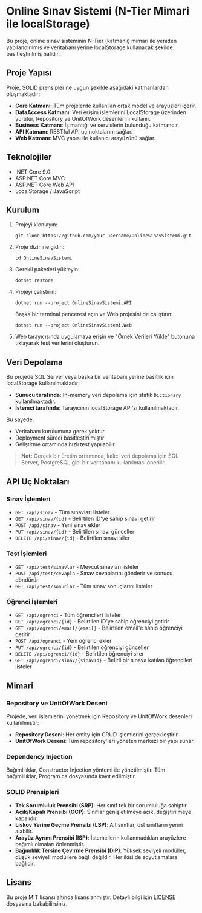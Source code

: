 # Online Sınav Sistemi (N-Tier Mimari ile localStorage)

Bu proje, online sınav sisteminin N-Tier (katmanlı) mimari ile yeniden yapılandırılmış ve veritabanı yerine localStorage kullanacak şekilde basitleştirilmiş halidir.

## Proje Yapısı

Proje, SOLID prensiplerine uygun şekilde aşağıdaki katmanlardan oluşmaktadır:

- **Core Katmanı**: Tüm projelerde kullanılan ortak model ve arayüzleri içerir.
- **DataAccess Katmanı**: Veri erişim işlemlerini LocalStorage üzerinden yürütür, Repository ve UnitOfWork desenlerini kullanır.
- **Business Katmanı**: İş mantığı ve servislerin bulunduğu katmandır.
- **API Katmanı**: RESTful API uç noktalarını sağlar.
- **Web Katmanı**: MVC yapısı ile kullanıcı arayüzünü sağlar.

## Teknolojiler

- .NET Core 9.0
- ASP.NET Core MVC
- ASP.NET Core Web API
- LocalStorage / JavaScript

## Kurulum

1. Projeyi klonlayın:
   ```
   git clone https://github.com/your-username/OnlineSinavSistemi.git
   ```

2. Proje dizinine gidin:
   ```
   cd OnlineSinavSistemi
   ```

3. Gerekli paketleri yükleyin:
   ```
   dotnet restore
   ```

4. Projeyi çalıştırın:
   ```
   dotnet run --project OnlineSinavSistemi.API
   ```

   Başka bir terminal penceresi açın ve Web projesini de çalıştırın:
   ```
   dotnet run --project OnlineSinavSistemi.Web
   ```

5. Web tarayıcısında uygulamaya erişin ve "Örnek Verileri Yükle" butonuna tıklayarak test verilerini oluşturun.

## Veri Depolama

Bu projede SQL Server veya başka bir veritabanı yerine basitlik için localStorage kullanılmaktadır:

- **Sunucu tarafında**: In-memory veri depolama için statik `Dictionary` kullanılmaktadır.
- **İstemci tarafında**: Tarayıcının localStorage API'si kullanılmaktadır.

Bu sayede:
- Veritabanı kurulumuna gerek yoktur
- Deployment süreci basitleştirilmiştir
- Geliştirme ortamında hızlı test yapılabilir

> **Not:** Gerçek bir üretim ortamında, kalıcı veri depolama için SQL Server, PostgreSQL gibi bir veritabanı kullanılması önerilir.

## API Uç Noktaları

### Sınav İşlemleri

- `GET /api/sinav` - Tüm sınavları listeler
- `GET /api/sinav/{id}` - Belirtilen ID'ye sahip sınavı getirir
- `POST /api/sinav` - Yeni sınav ekler
- `PUT /api/sinav/{id}` - Belirtilen sınavı günceller
- `DELETE /api/sinav/{id}` - Belirtilen sınavı siler

### Test İşlemleri

- `GET /api/test/sinavlar` - Mevcut sınavları listeler
- `POST /api/test/cevapla` - Sınav cevaplarını gönderir ve sonucu döndürür
- `GET /api/test/sonuclar` - Tüm sınav sonuçlarını listeler

### Öğrenci İşlemleri

- `GET /api/ogrenci` - Tüm öğrencileri listeler
- `GET /api/ogrenci/{id}` - Belirtilen ID'ye sahip öğrenciyi getirir
- `GET /api/ogrenci/email/{email}` - Belirtilen email'e sahip öğrenciyi getirir
- `POST /api/ogrenci` - Yeni öğrenci ekler
- `PUT /api/ogrenci/{id}` - Belirtilen öğrenciyi günceller
- `DELETE /api/ogrenci/{id}` - Belirtilen öğrenciyi siler
- `GET /api/ogrenci/sinav/{sinavId}` - Belirli bir sınava katılan öğrencileri listeler

## Mimari

### Repository ve UnitOfWork Deseni

Projede, veri işlemlerini yönetmek için Repository ve UnitOfWork desenleri kullanılmıştır:

- **Repository Deseni**: Her entity için CRUD işlemlerini gerçekleştirir.
- **UnitOfWork Deseni**: Tüm repository'leri yöneten merkezi bir yapı sunar.

### Dependency Injection

Bağımlılıklar, Constructor Injection yöntemi ile yönetilmiştir. Tüm bağımlılıklar, Program.cs dosyasında kayıt edilmiştir.

### SOLID Prensipleri

- **Tek Sorumluluk Prensibi (SRP)**: Her sınıf tek bir sorumluluğa sahiptir.
- **Açık/Kapalı Prensibi (OCP)**: Sınıflar genişletilmeye açık, değiştirilmeye kapalıdır.
- **Liskov Yerine Geçme Prensibi (LSP)**: Alt sınıflar, üst sınıfların yerini alabilir.
- **Arayüz Ayrımı Prensibi (ISP)**: İstemcilerin kullanmadıkları arayüzlere bağımlı olmaları önlenmiştir.
- **Bağımlılık Tersine Çevirme Prensibi (DIP)**: Yüksek seviyeli modüller, düşük seviyeli modüllere bağlı değildir. Her ikisi de soyutlamalara bağlıdır.

## Lisans

Bu proje MIT lisansı altında lisanslanmıştır. Detaylı bilgi için [LICENSE](LICENSE) dosyasına bakabilirsiniz. 